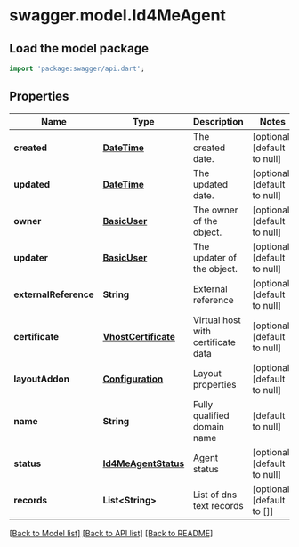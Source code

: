 # swagger.model.Id4MeAgent

## Load the model package
```dart
import 'package:swagger/api.dart';
```

## Properties
Name | Type | Description | Notes
------------ | ------------- | ------------- | -------------
**created** | [**DateTime**](DateTime.md) | The created date. | [optional] [default to null]
**updated** | [**DateTime**](DateTime.md) | The updated date. | [optional] [default to null]
**owner** | [**BasicUser**](BasicUser.md) | The owner of the object. | [optional] [default to null]
**updater** | [**BasicUser**](BasicUser.md) | The updater of the object. | [optional] [default to null]
**externalReference** | **String** | External reference | [optional] [default to null]
**certificate** | [**VhostCertificate**](VhostCertificate.md) | Virtual host with certificate data | [optional] [default to null]
**layoutAddon** | [**Configuration**](Configuration.md) | Layout properties | [optional] [default to null]
**name** | **String** | Fully qualified domain name | [default to null]
**status** | [**Id4MeAgentStatus**](Id4MeAgentStatus.md) | Agent status | [optional] [default to null]
**records** | **List&lt;String&gt;** | List of dns text records | [optional] [default to []]

[[Back to Model list]](../README.md#documentation-for-models) [[Back to API list]](../README.md#documentation-for-api-endpoints) [[Back to README]](../README.md)


